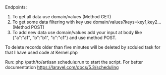 Endpoints:
1) To get all data use domain/values (Method GET)
2) To get some data filtering with key use domain/values?keys=key1,key2... (Method POST)
3) To add new data use domain/values 
   add your input at body like {"a":"a1", "b":"b1", "c":"c1"}
   and use method POST.

To delete records older than five minutes will be deleted by scduled task for that I have used code at Kernel.php

Run: php /path/to/artisan schedule:run
to start the script.
For better documentation https://laravel.com/docs/5.3/scheduling
